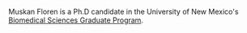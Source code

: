 Muskan Floren is a Ph.D candidate in the University of New Mexico's [Biomedical Sciences Graduate Program](https://hsc.unm.edu/research/brep/graduate/bsgp/index.html).
